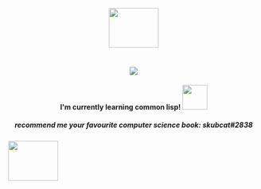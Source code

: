 <p align="center">
  <img width="100" height="80" src="https://cdn.discordapp.com/attachments/992106318200582214/993027615856275506/tumblr_3f4815d42f2b66b895ec291cc3713c50_18339139_250.gif">
  

 
</p>



<h1 align="center">
    <img src="https://web.archive.org/web/20090829234600im_/http://geocities.com/EnchantedForest/Dell/8662/welcome.gif">

</h1>


<h4 align="center">
    <b>I'm currently learning common lisp! <img width="50"  height="50" src="https://web.archive.org/web/20090822012421/http://geocities.com/WestHollywood/Stonewall/3296/lambdaspin.gif"> </b><br>
   
</h4>

<h5 align="center">
 <b>recommend me your favourite computer science book: skubcat#2838</b><br>
</h5>
   <img width="100" height="80" src="https://64.media.tumblr.com/1ba13f0c6652a6017258c86c394ced6b/d722bffbbe64d134-79/s250x400/c21a3a57e7b62b499ebff696921b08d822027534.gif">
